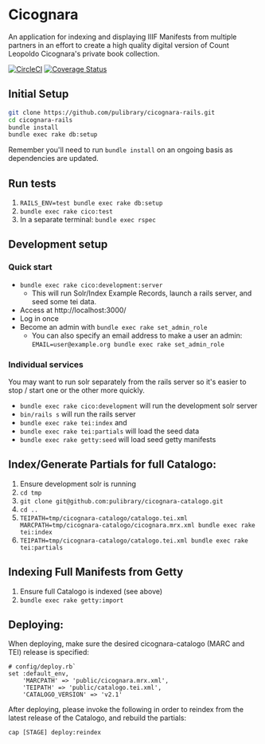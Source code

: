 # Cicognara

An application for indexing and displaying IIIF Manifests from multiple partners
in an effort to create a high quality digital version of Count Leopoldo Cicognara's private
book collection.

[![CircleCI](https://circleci.com/gh/pulibrary/cicognara-rails.svg?style=svg)](https://circleci.com/gh/pulibrary/cicognara-rails)
[![Coverage Status](https://coveralls.io/repos/pulibrary/cicognara-rails/badge.svg?branch=master&service=github)](https://coveralls.io/github/pulibrary/cicognara-rails?branch=master)


## Initial Setup

```sh
git clone https://github.com/pulibrary/cicognara-rails.git
cd cicognara-rails
bundle install
bundle exec rake db:setup
```

Remember you'll need to run `bundle install` on an ongoing basis as dependencies are updated.


## Run tests

1. `RAILS_ENV=test bundle exec rake db:setup`
2. `bundle exec rake cico:test`
3. In a separate terminal: `bundle exec rspec`

## Development setup

### Quick start
   - `bundle exec rake cico:development:server`
     - This will run Solr/Index Example Records, launch a rails server, and seed
       some tei data.
   - Access at http://localhost:3000/
   - Log in once
   - Become an admin with `bundle exec rake set_admin_role`
     - You can also specify an email address to make a user an admin:
       `EMAIL=user@example.org bundle exec rake set_admin_role`

### Individual services

You may want to run solr separately from the rails server so it's easier to stop
/ start one or the other more quickly.

- `bundle exec rake cico:development` will run the development solr server
- `bin/rails s` will run the rails server
- `bundle exec rake tei:index` and
- `bundle exec rake tei:partials` will load the seed data
- `bundle exec rake getty:seed` will load seed getty manifests

## Index/Generate Partials for full Catalogo:

1. Ensure development solr is running
2. `cd tmp`
3. `git clone git@github.com:pulibrary/cicognara-catalogo.git`
4. `cd ..`
5. `TEIPATH=tmp/cicognara-catalogo/catalogo.tei.xml MARCPATH=tmp/cicognara-catalogo/cicognara.mrx.xml bundle exec rake tei:index`
6. `TEIPATH=tmp/cicognara-catalogo/catalogo.tei.xml bundle exec rake tei:partials`

## Indexing Full Manifests from Getty

1. Ensure full Catalogo is indexed (see above)
2. `bundle exec rake getty:import`

## Deploying:
When deploying, make sure the desired cicognara-catalogo (MARC and TEI) release is specified:
```
# config/deploy.rb`
set :default_env,
    'MARCPATH' => 'public/cicognara.mrx.xml',
    'TEIPATH' => 'public/catalogo.tei.xml',
    'CATALOGO_VERSION' => 'v2.1'
```

After deploying, please invoke the following in order to reindex from the latest release of the Catalogo, and rebuild the partials:
```
cap [STAGE] deploy:reindex
```
